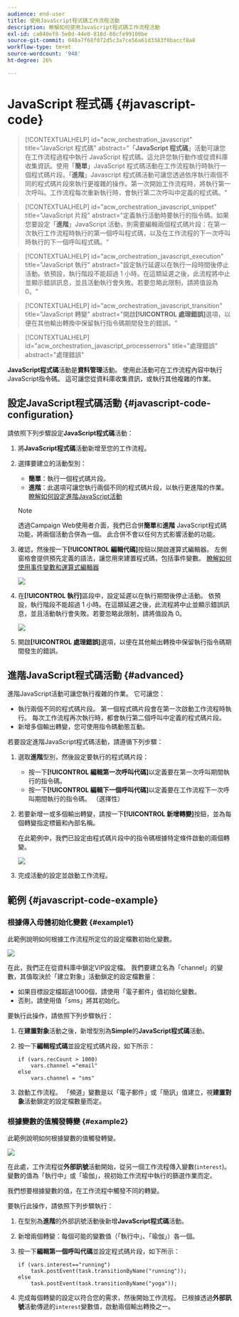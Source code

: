 ```yaml
---
audience: end-user
title: 使用JavaScript程式碼工作流程活動
description: 瞭解如何使用JavaScript程式碼工作流程活動
exl-id: ca040ef8-5e0d-44e0-818d-08cfe99100be
source-git-commit: 040a7f68f072d5c3a7ce56a61d3383f0baccf8a8
workflow-type: tm+mt
source-wordcount: '948'
ht-degree: 26%

---
```


# JavaScript 程式碼 {#javascript-code}

>[!CONTEXTUALHELP]
>id="acw_orchestration_javascript"
>title="JavaScript 程式碼"
>abstract="「**JavaScript 程式碼**」活動可讓您在工作流程過程中執行 JavaScript 程式碼。這允許您執行動作或從資料庫收集資訊。使用「**簡單**」JavaScript 程式碼活動在工作流程執行時執行一個程式碼片段。「**進階**」Javascript 程式碼活動可讓您透過依序執行兩個不同的程式碼片段來執行更複雜的操作。第一次開始工作流程時，將執行第一次呼叫。工作流程每次重新執行時，會執行第二次呼叫中定義的程式碼。"

>[!CONTEXTUALHELP]
>id="acw_orchestration_javascript_snippet"
>title="JavaScript 片段"
>abstract="定義執行活動時要執行的指令碼。如果您要設定「**進階**」JavaScript 活動，則需要編輯兩個程式碼片段：在第一次執行工作流程時執行的第一個呼叫程式碼，以及在工作流程的下一次呼叫時執行的下一個呼叫程式碼。"

>[!CONTEXTUALHELP]
>id="acw_orchestration_javascript_execution"
>title="JavaScript 執行"
>abstract="設定執行延遲以在執行一段時間後停止活動。依預設，執行階段不能超過 1 小時。在這類延遲之後，此流程將中止並顯示錯誤訊息，並且活動執行會失敗。若要忽略此限制，請將值設為 0。"

>[!CONTEXTUALHELP]
>id="acw_orchestration_javascript_transition"
>title="JavaScript 轉變"
>abstract="開啟&#x200B;**[!UICONTROL 處理錯誤]**&#x200B;選項，以便在其他輸出轉換中保留執行指令碼期間發生的錯誤。"

>[!CONTEXTUALHELP]
>id="acw_orchestration_javascript_processerrors"
>title="處理錯誤"
>abstract="處理錯誤"

**JavaScript程式碼**&#x200B;活動是&#x200B;**資料管理**&#x200B;活動。 使用此活動可在工作流程內容中執行JavaScript指令碼。 這可讓您從資料庫收集資訊，或執行其他複雜的作業。

## 設定JavaScript程式碼活動 {#javascript-code-configuration}

請依照下列步驟設定&#x200B;**JavaScript程式碼**&#x200B;活動：

1. 將&#x200B;**JavaScript程式碼**&#x200B;活動新增至您的工作流程。

1. 選擇要建立的活動型別：

   * **簡單**：執行一個程式碼片段。
   * **進階**：此選項可讓您執行兩個不同的程式碼片段，以執行更進階的作業。 [瞭解如何設定進階JavaScript活動](#advanced)

   >[!NOTE]
   >
   >透過Campaign Web使用者介面，我們已合併&#x200B;**簡單**&#x200B;和&#x200B;**進階** JavaScript程式碼功能，將兩個活動合併為一個。 此合併不會以任何方式影響活動的功能。

1. 確認，然後按一下&#x200B;**[!UICONTROL 編輯代碼]**&#x200B;按鈕以開啟運算式編輯器。 左側窗格會提供預先定義的語法，讓您用來建置程式碼，包括事件變數。 [瞭解如何使用事件變數和運算式編輯器](../event-variables.md)

   ![](../assets/javascript-editor.png)

1. 在&#x200B;**[!UICONTROL 執行]**&#x200B;區段中，設定延遲以在執行期間後停止活動。 依預設，執行階段不能超過 1 小時。在這類延遲之後，此流程將中止並顯示錯誤訊息，並且活動執行會失敗。若要忽略此限制，請將值設為 0。

   ![](../assets/javascript-config.png)

1. 開啟&#x200B;**[!UICONTROL 處理錯誤]**&#x200B;選項，以便在其他輸出轉換中保留執行指令碼期間發生的錯誤。

## 進階JavaScript程式碼活動 {#advanced}

進階JavaScript活動可讓您執行複雜的作業。 它可讓您：

* 執行兩個不同的程式碼片段。 第一個程式碼片段會在第一次啟動工作流程時執行。 每次工作流程再次執行時，都會執行第二個呼叫中定義的程式碼片段。
* 新增多個輸出轉變，您可使用指令碼動態互動。

若要設定進階JavaScript程式碼活動，請遵循下列步驟：

1. 選取&#x200B;**進階**&#x200B;型別，然後設定要執行的程式碼片段：

   * 按一下&#x200B;**[!UICONTROL 編輯第一次呼叫代碼]**&#x200B;以定義要在第一次呼叫期間執行的指令碼。
   * 按一下&#x200B;**[!UICONTROL 編輯下一個呼叫代碼]**&#x200B;以定義要在工作流程下一次呼叫期間執行的指令碼。 （選擇性）

1. 若要新增一或多個輸出轉變，請按一下&#x200B;**[!UICONTROL 新增轉變]**&#x200B;按鈕，並為每個轉變指定標籤和內部名稱。

   在此範例中，我們已設定由程式碼片段中的指令碼根據特定條件啟動的兩個轉變。

   ![](../assets/javascript-transitions.png)

1. 完成活動的設定並啟動工作流程。

## 範例 {#javascript-code-example}

### 根據傳入母體初始化變數 {#example1}

此範例說明如何根據工作流程所定位的設定檔數初始化變數。

![](../assets/javascript-example1.png)

在此，我們正在從資料庫中鎖定VIP設定檔。 我們要建立名為「channel」的變數，其值取決於「建立對象」活動鎖定的設定檔數量：

* 如果目標設定檔超過1000個，請使用「電子郵件」值初始化變數。
* 否則，請使用值「sms」將其初始化。

要執行此操作，請依照下列步驟執行：

1. 在&#x200B;**建置對象**&#x200B;活動之後，新增型別為&#x200B;**Simple**&#x200B;的&#x200B;**JavaScript程式碼**&#x200B;活動。

1. 按一下&#x200B;**編輯程式碼**&#x200B;並設定程式碼片段，如下所示：

   ```
   if (vars.recCount > 1000)
       vars.channel ="email"
   else
       vars.channel = "sms"
   ```

1. 啟動工作流程。 「頻道」變數是以「電子郵件」或「簡訊」值建立，視&#x200B;**建置對象**&#x200B;活動鎖定的設定檔數量而定。

### 根據變數的值觸發轉變 {#example2}

此範例說明如何根據變數的值觸發轉變。

![](../assets/javascript-example2-transitions.png)

在此處，工作流程從&#x200B;**外部訊號**&#x200B;活動開始，從另一個工作流程傳入變數(`interest`)。 變數的值為「執行中」或「瑜伽」，視初始工作流程中執行的篩選作業而定。

我們想要根據變數的值，在工作流程中觸發不同的轉變。

要執行此操作，請依照下列步驟執行：

1. 在型別為&#x200B;**進階**&#x200B;的外部訊號活動後新增&#x200B;**JavaScript程式碼**&#x200B;活動。

1. 新增兩個轉變：每個可能的變數值（「執行中」、「瑜伽」）各一個。

1. 按一下&#x200B;**編輯第一個呼叫代碼**&#x200B;並設定程式碼片段，如下所示：

   ```
   if (vars.interest=="running")
       task.postEvent(task.transitionByName("running"));
   else
       task.postEvent(task.transitionByName("yoga"));
   ```

1. 完成每個轉變的設定以符合您的需求，然後開始工作流程。 已根據透過&#x200B;**外部訊號**&#x200B;活動傳遞的`interest`變數值，啟動兩個輸出轉換之一。
